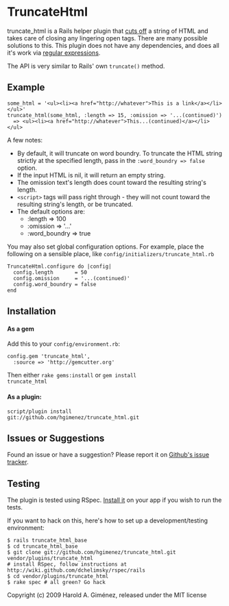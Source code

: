 TruncateHtml
============

truncate_html is a Rails helper plugin that [cuts off](http://www.youtube.com/watch?v=6XG4DIOA7nU) a string of HTML and takes care of closing any lingering open tags. There are many possible solutions to this. This plugin does not have any dependencies, and does all it's work via [regular expressions](http://xkcd.com/208/).

The API is very similar to Rails' own <code>truncate()</code> method.


Example
-------

    some_html = '<ul><li><a href="http://whatever">This is a link</a></li></ul>'
    truncate_html(some_html, :length => 15, :omission => '...(continued)')
      => <ul><li><a href="http://whatever">This...(continued)</a></li></ul>

A few notes:

* By default, it will truncate on word boundry.
  To truncate the HTML string strictly at the specified length, pass in the `:word_boundry => false` option.
* If the input HTML is nil, it will return an empty string.
* The omission text's length does count toward the resulting string's length.
* `<script>` tags will pass right through - they will not count toward the resulting string's length, or be truncated.
* The default options are:
  * :length => 100
  * :omission => '...'
  * :word_boundry => true

You may also set global configuration options.
For example, place the following on a sensible place,
like `config/initializers/truncate_html.rb`

    TruncateHtml.configure do |config|
      config.length       = 50
      config.omission     = '...(continued)'
      config.word_boundry = false
    end

Installation
------------

#### As a gem
Add this to your <code>config/environment.rb</code>:

    config.gem 'truncate_html',
      :source => 'http://gemcutter.org'

Then either
<code>rake gems:install</code>
or
<code>gem install truncate_html</code>

#### As a plugin:
<code>script/plugin install git://github.com/hgimenez/truncate_html.git</code>

Issues or Suggestions
---------------------

Found an issue or have a suggestion? Please report it on [Github's issue tracker](http://github.com/hgimenez/truncate_html/issues).

Testing
-------

The plugin is tested using RSpec. [Install it](http://wiki.github.com/dchelimsky/rspec/rails) on your app if you wish to run the tests.

If you want to hack on this, here's how to set up a development/testing environment:

    $ rails truncate_html_base
    $ cd truncate_html_base
    $ git clone git://github.com/hgimenez/truncate_html.git vendor/plugins/truncate_html
    # install RSpec, follow instructions at http://wiki.github.com/dchelimsky/rspec/rails
    $ cd vendor/plugins/truncate_html
    $ rake spec # all green? Go hack

Copyright (c) 2009 Harold A. Giménez, released under the MIT license
